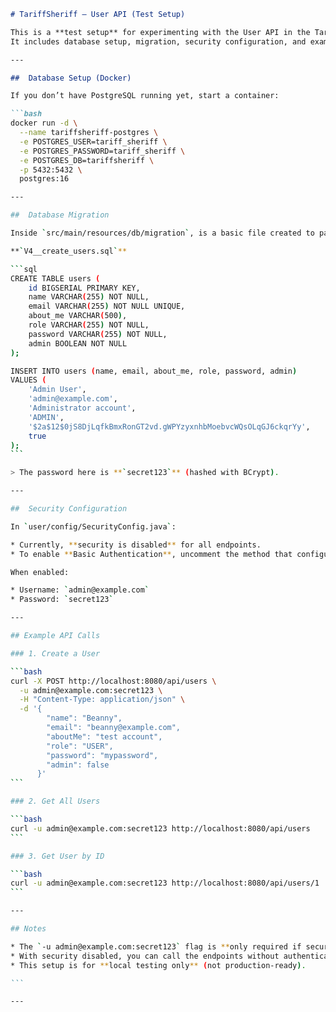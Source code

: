 

````markdown
# TariffSheriff – User API (Test Setup)

This is a **test setup** for experimenting with the User API in the TariffSheriff project.  
It includes database setup, migration, security configuration, and example `curl` commands.

---

##  Database Setup (Docker)

If you don’t have PostgreSQL running yet, start a container:

```bash
docker run -d \
  --name tariffsheriff-postgres \
  -e POSTGRES_USER=tariff_sheriff \
  -e POSTGRES_PASSWORD=tariff_sheriff \
  -e POSTGRES_DB=tariffsheriff \
  -p 5432:5432 \
  postgres:16

---

##  Database Migration

Inside `src/main/resources/db/migration`, is a basic file created to pass test cases:

**`V4__create_users.sql`**

```sql
CREATE TABLE users (
    id BIGSERIAL PRIMARY KEY,
    name VARCHAR(255) NOT NULL,
    email VARCHAR(255) NOT NULL UNIQUE,
    about_me VARCHAR(500),
    role VARCHAR(255) NOT NULL,
    password VARCHAR(255) NOT NULL,
    admin BOOLEAN NOT NULL
);

INSERT INTO users (name, email, about_me, role, password, admin)
VALUES (
    'Admin User',
    'admin@example.com',
    'Administrator account',
    'ADMIN',
    '$2a$12$0jS8DjLqfkBmxRonGT2vd.gWPYzyxnhbMoebvcWQsOLqGJ6ckqrYy',
    true
);
```

> The password here is **`secret123`** (hashed with BCrypt).

---

##  Security Configuration

In `user/config/SecurityConfig.java`:

* Currently, **security is disabled** for all endpoints.
* To enable **Basic Authentication**, uncomment the method that configures `HttpSecurity`.

When enabled:

* Username: `admin@example.com`
* Password: `secret123`

---

## Example API Calls

### 1. Create a User

```bash
curl -X POST http://localhost:8080/api/users \
  -u admin@example.com:secret123 \
  -H "Content-Type: application/json" \
  -d '{
        "name": "Beanny",
        "email": "beanny@example.com",
        "aboutMe": "test account",
        "role": "USER",
        "password": "mypassword",
        "admin": false
      }'
```

### 2. Get All Users

```bash
curl -u admin@example.com:secret123 http://localhost:8080/api/users
```

### 3. Get User by ID

```bash
curl -u admin@example.com:secret123 http://localhost:8080/api/users/1
```

---

## Notes

* The `-u admin@example.com:secret123` flag is **only required if security is enabled**.
* With security disabled, you can call the endpoints without authentication.
* This setup is for **local testing only** (not production-ready).

```

---


